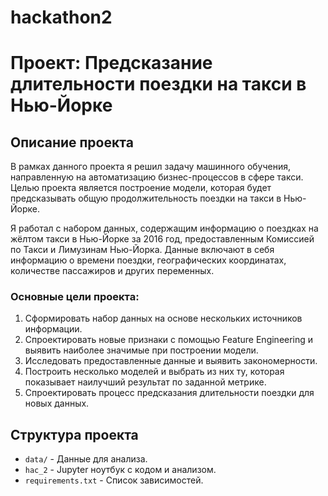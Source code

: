 # hackathon2
# Проект: Предсказание длительности поездки на такси в Нью-Йорке

## Описание проекта

В рамках данного проекта я решил задачу машинного обучения, направленную на автоматизацию бизнес-процессов в сфере такси. Целью проекта является построение модели, которая будет предсказывать общую продолжительность поездки на такси в Нью-Йорке. 

Я работал с набором данных, содержащим информацию о поездках на жёлтом такси в Нью-Йорке за 2016 год, предоставленным Комиссией по Такси и Лимузинам Нью-Йорка. Данные включают в себя информацию о времени поездки, географических координатах, количестве пассажиров и других переменных.

### Основные цели проекта:
1. Сформировать набор данных на основе нескольких источников информации.
2. Спроектировать новые признаки с помощью Feature Engineering и выявить наиболее значимые при построении модели.
3. Исследовать предоставленные данные и выявить закономерности.
4. Построить несколько моделей и выбрать из них ту, которая показывает наилучший результат по заданной метрике.
5. Спроектировать процесс предсказания длительности поездки для новых данных.

## Структура проекта

- `data/` - Данные для анализа.
- `hac_2` - Jupyter ноутбук с кодом и анализом.
- `requirements.txt` - Список зависимостей.



